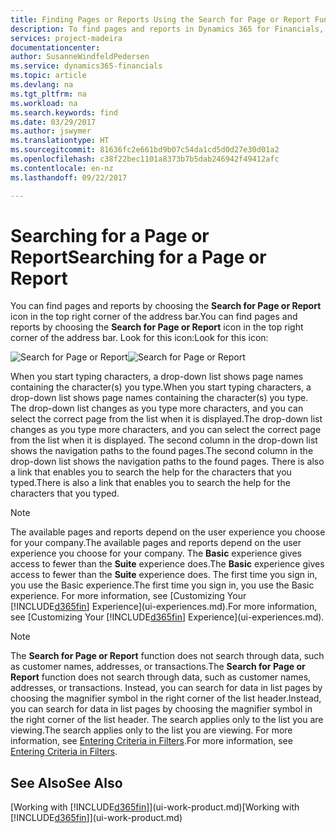 ```yaml
---
title: Finding Pages or Reports Using the Search for Page or Report Function | Microsoft Docs
description: To find pages and reports in Dynamics 365 for Financials, you can use the Search for Page or Report feature.
services: project-madeira
documentationcenter: 
author: SusanneWindfeldPedersen
ms.service: dynamics365-financials
ms.topic: article
ms.devlang: na
ms.tgt_pltfrm: na
ms.workload: na
ms.search.keywords: find
ms.date: 03/29/2017
ms.author: jswymer
ms.translationtype: HT
ms.sourcegitcommit: 81636fc2e661bd9b07c54da1cd5d0d27e30d01a2
ms.openlocfilehash: c38f22bec1101a8373b7b5dab246942f49412afc
ms.contentlocale: en-nz
ms.lasthandoff: 09/22/2017

---
```

# <a name="searching-for-a-page-or-report"></a><span data-ttu-id="27109-103">Searching for a Page or Report</span><span class="sxs-lookup"><span data-stu-id="27109-103">Searching for a Page or Report</span></span>
<span data-ttu-id="27109-104">You can find pages and reports by choosing the **Search for Page or Report** icon in the top right corner of the address bar.</span><span class="sxs-lookup"><span data-stu-id="27109-104">You can find pages and reports by choosing the **Search for Page or Report** icon in the top right corner of the address bar.</span></span> <span data-ttu-id="27109-105">Look for this icon:</span><span class="sxs-lookup"><span data-stu-id="27109-105">Look for this icon:</span></span>

<span data-ttu-id="27109-106">![Search for Page or Report](media/ui-search/search.png "Search for Page or Report")</span><span class="sxs-lookup"><span data-stu-id="27109-106">![Search for Page or Report](media/ui-search/search.png "Search for Page or Report")</span></span>

<span data-ttu-id="27109-107">When you start typing characters, a drop-down list shows page names containing the character(s) you type.</span><span class="sxs-lookup"><span data-stu-id="27109-107">When you start typing characters, a drop-down list shows page names containing the character(s) you type.</span></span> <span data-ttu-id="27109-108">The drop-down list changes as you type more characters, and you can select the correct page from the list when it is displayed.</span><span class="sxs-lookup"><span data-stu-id="27109-108">The drop-down list changes as you type more characters, and you can select the correct page from the list when it is displayed.</span></span> <span data-ttu-id="27109-109">The second column in the drop-down list shows the navigation paths to the found pages.</span><span class="sxs-lookup"><span data-stu-id="27109-109">The second column in the drop-down list shows the navigation paths to the found pages.</span></span> <span data-ttu-id="27109-110">There is also a link that enables you to search the help for the characters that you typed.</span><span class="sxs-lookup"><span data-stu-id="27109-110">There is also a link that enables you to search the help for the characters that you typed.</span></span>

> [!NOTE]  
>   <span data-ttu-id="27109-111">The available pages and reports depend on the user experience you choose for your company.</span><span class="sxs-lookup"><span data-stu-id="27109-111">The available pages and reports depend on the user experience you choose for your company.</span></span> <span data-ttu-id="27109-112">The **Basic** experience gives access to fewer than the **Suite** experience does.</span><span class="sxs-lookup"><span data-stu-id="27109-112">The **Basic** experience gives access to fewer than the **Suite** experience does.</span></span> <span data-ttu-id="27109-113">The first time you sign in, you use the Basic experience.</span><span class="sxs-lookup"><span data-stu-id="27109-113">The first time you sign in, you use the Basic experience.</span></span> <span data-ttu-id="27109-114">For more information, see [Customizing Your [!INCLUDE[d365fin](includes/d365fin_long_md.md)] Experience](ui-experiences.md).</span><span class="sxs-lookup"><span data-stu-id="27109-114">For more information, see [Customizing Your [!INCLUDE[d365fin](includes/d365fin_long_md.md)] Experience](ui-experiences.md).</span></span>

> [!NOTE]  
>   <span data-ttu-id="27109-115">The **Search for Page or Report** function does not search through data, such as customer names, addresses, or transactions.</span><span class="sxs-lookup"><span data-stu-id="27109-115">The **Search for Page or Report** function does not search through data, such as customer names, addresses, or transactions.</span></span> <span data-ttu-id="27109-116">Instead, you can search for data in list pages by choosing the magnifier symbol in the right corner of the list header.</span><span class="sxs-lookup"><span data-stu-id="27109-116">Instead, you can search for data in list pages by choosing the magnifier symbol in the right corner of the list header.</span></span> <span data-ttu-id="27109-117">The search applies only to the list you are viewing.</span><span class="sxs-lookup"><span data-stu-id="27109-117">The search applies only to the list you are viewing.</span></span> <span data-ttu-id="27109-118">For more information, see [Entering Criteria in Filters](ui-enter-criteria-filters.md).</span><span class="sxs-lookup"><span data-stu-id="27109-118">For more information, see [Entering Criteria in Filters](ui-enter-criteria-filters.md).</span></span>

## <a name="see-also"></a><span data-ttu-id="27109-119">See Also</span><span class="sxs-lookup"><span data-stu-id="27109-119">See Also</span></span>
<span data-ttu-id="27109-120">[Working with [!INCLUDE[d365fin](includes/d365fin_md.md)]](ui-work-product.md)</span><span class="sxs-lookup"><span data-stu-id="27109-120">[Working with [!INCLUDE[d365fin](includes/d365fin_md.md)]](ui-work-product.md)</span></span>

